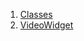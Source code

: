 

1. [Classes](widgets_video_widget/widgets_video_widget-library.html#classes)
2. [VideoWidget](widgets_video_widget/VideoWidget-class.html)
